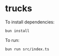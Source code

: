 # trucks

To install dependencies:

```bash
bun install
```

To run:

```bash
bun run src/index.ts
```
